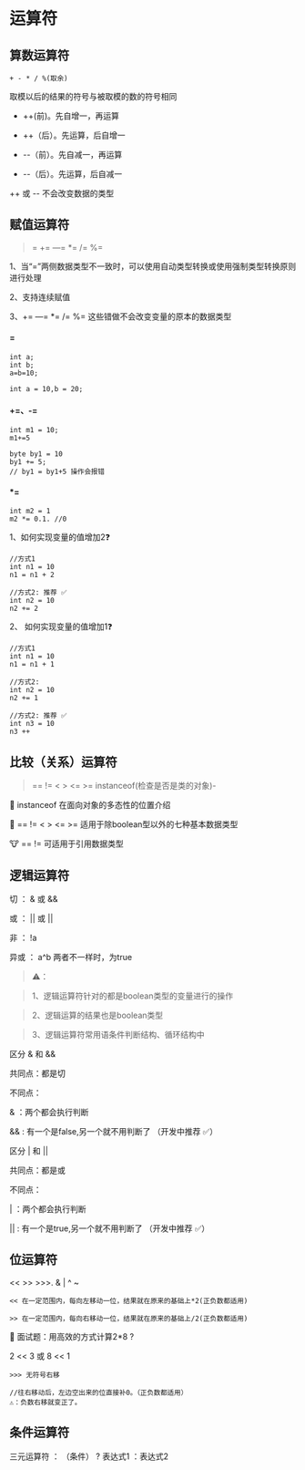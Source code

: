 # 运算符

## 算数运算符

```
+ - * / %(取余)
```

取模以后的结果的符号与被取模的数的符号相同

- ++(前)。先自增一，再运算
- ++（后）。先运算，后自增一


- --（前）。先自减一，再运算
- --（后）。先运算，后自减一

++ 或 -- 不会改变数据的类型

## 赋值运算符
>  =  +=  —=  *=  /=  %=

1、当“=”两侧数据类型不一致时，可以使用自动类型转换或使用强制类型转换原则进行处理

2、支持连续赋值

3、+= —= *= /= %= 这些错做不会改变变量的原本的数据类型
#### = 
```
int a;
int b;
a=b=10;

int a = 10,b = 20;
```
#### +=、-= 
```
int m1 = 10;
m1+=5

byte by1 = 10
by1 += 5;
// by1 = by1+5 操作会报错
```

#### *=

```
int m2 = 1
m2 *= 0.1. //0
```
1、如何实现变量的值增加2❓
```
//方式1
int n1 = 10
n1 = n1 + 2

//方式2: 推荐 ✅
int n2 = 10
n2 += 2
```
2、
如何实现变量的值增加1❓
```
//方式1
int n1 = 10
n1 = n1 + 1

//方式2:  
int n2 = 10
n2 += 1

//方式2: 推荐 ✅  
int n3 = 10
n3 ++
```

## 比较（关系）运算符

> ==    !=   <   >  <=    >=   instanceof(检查是否是类的对象)-

🎺 instanceof 在面向对象的多态性的位置介绍

🏁 ==    !=   <   >  <=    >= 适用于除boolean型以外的七种基本数据类型

🐮 == != 可适用于引用数据类型

## 逻辑运算符

切 ： & 或 && 

或 ： || 或 ||

非 ： !a 

异或 ： a^b  两者不一样时，为true

>⚠️：

>1、逻辑运算符针对的都是boolean类型的变量进行的操作

>2、逻辑运算的结果也是boolean类型

>3、逻辑运算符常用语条件判断结构、循环结构中

区分 & 和 && 

共同点：都是切

不同点：

& ：两个都会执行判断

&& : 有一个是false,另一个就不用判断了 （开发中推荐 ✅）

区分 | 和 ||

共同点：都是或

不同点：

| ：两个都会执行判断

|| : 有一个是true,另一个就不用判断了 （开发中推荐 ✅）


## 位运算符

<<  >>  >>>. &  |   ^  ~
```
<< 在一定范围内，每向左移动一位，结果就在原来的基础上*2(正负数都适用)

>> 在一定范围内，每向右移动一位，结果就在原来的基础上/2(正负数都适用)
```

🤔 面试题：用高效的方式计算2*8 ?

2 << 3 或 8 << 1


```
>>> 无符号右移

//往右移动后，左边空出来的位直接补0。（正负数都适用）
⚠️：负数右移就变正了。

```

## 条件运算符

 三元运算符 ： （条件） ? 表达式1 ：表达式2